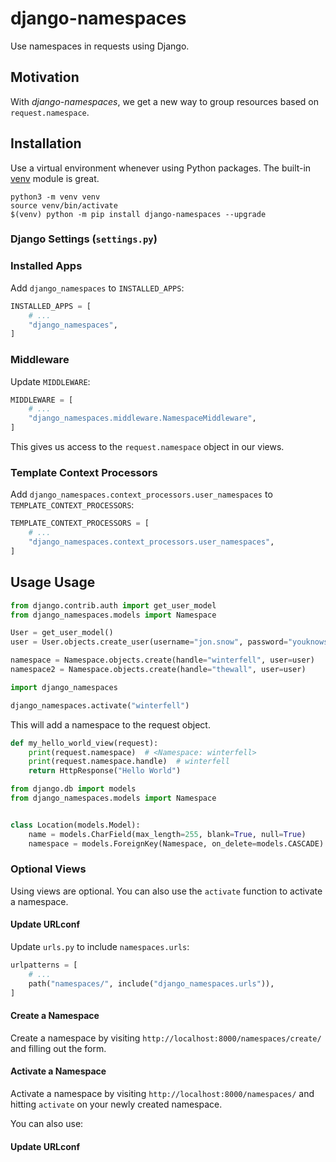 # django-namespaces

Use namespaces in requests using Django.


## Motivation

With _django-namespaces_, we get a new way to group resources based on `request.namespace`.

## Installation

Use a virtual environment whenever using Python packages. The built-in [venv](https://docs.python.org/3/library/venv.html) module is great.
```
python3 -m venv venv
source venv/bin/activate
$(venv) python -m pip install django-namespaces --upgrade
```

### Django Settings (`settings.py`)


### Installed Apps

Add `django_namespaces` to `INSTALLED_APPS`:
```python
INSTALLED_APPS = [
    # ...
    "django_namespaces",
]
```

### Middleware

Update `MIDDLEWARE`:

```python
MIDDLEWARE = [
    # ...
    "django_namespaces.middleware.NamespaceMiddleware",
]
```

This gives us access to the `request.namespace` object in our views.

### Template Context Processors

Add `django_namespaces.context_processors.user_namespaces` to `TEMPLATE_CONTEXT_PROCESSORS`:

```python
TEMPLATE_CONTEXT_PROCESSORS = [
    # ...
    "django_namespaces.context_processors.user_namespaces",
]
```

## Usage Usage

```python
from django.contrib.auth import get_user_model
from django_namespaces.models import Namespace

User = get_user_model()
user = User.objects.create_user(username="jon.snow", password="youknowsomething")

namespace = Namespace.objects.create(handle="winterfell", user=user)
namespace2 = Namespace.objects.create(handle="thewall", user=user)
```

```python
import django_namespaces

django_namespaces.activate("winterfell")
```
This will add a namespace to the request object.

```python
def my_hello_world_view(request):
    print(request.namespace)  # <Namespace: winterfell>
    print(request.namespace.handle)  # winterfell
    return HttpResponse("Hello World")
```

```python
from django.db import models
from django_namespaces.models import Namespace


class Location(models.Model):
    name = models.CharField(max_length=255, blank=True, null=True)
    namespace = models.ForeignKey(Namespace, on_delete=models.CASCADE)
```

### Optional Views
Using views are optional. You can also use the `activate` function to activate a namespace.

#### Update URLconf
Update `urls.py` to include `namespaces.urls`:
```python
urlpatterns = [
    # ...
    path("namespaces/", include("django_namespaces.urls")),
]
```


#### Create a Namespace
Create a namespace by visiting `http://localhost:8000/namespaces/create/` and filling out the form.


#### Activate a Namespace
Activate a namespace by visiting `http://localhost:8000/namespaces/` and hitting `activate` on your newly created namespace.

You can also use:


#### Update URLconf
